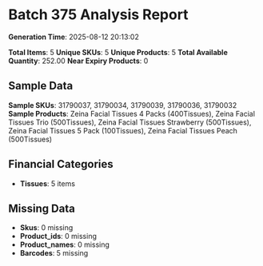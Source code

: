 # Batch 375 Analysis Report

**Generation Time**: 2025-08-12 20:13:02

**Total Items**: 5
**Unique SKUs**: 5
**Unique Products**: 5
**Total Available Quantity**: 252.00
**Near Expiry Products**: 0

## Sample Data
**Sample SKUs**: 31790037, 31790034, 31790039, 31790036, 31790032
**Sample Products**: Zeina Facial Tissues 4 Packs (400Tissues), Zeina Facial Tissues Trio (500Tissues), Zeina Facial Tissues Strawberry (500Tissues), Zeina Facial Tissues 5 Pack (100Tissues), Zeina Facial Tissues Peach (500Tissues)

## Financial Categories
- **Tissues**: 5 items

## Missing Data
- **Skus**: 0 missing
- **Product_ids**: 0 missing
- **Product_names**: 0 missing
- **Barcodes**: 5 missing
